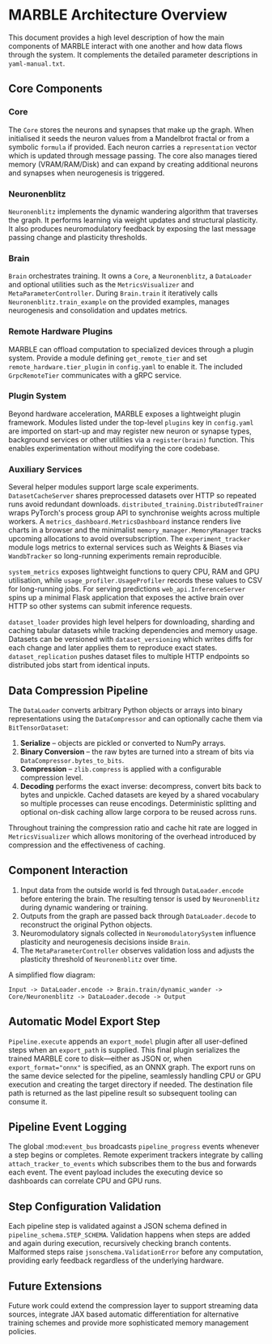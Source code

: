 # MARBLE Architecture Overview

This document provides a high level description of how the main components of
MARBLE interact with one another and how data flows through the system.
It complements the detailed parameter descriptions in `yaml-manual.txt`.

## Core Components

### Core
The `Core` stores the neurons and synapses that make up the graph.
When initialised it seeds the neuron values from a Mandelbrot fractal
or from a symbolic `formula` if provided.  Each neuron carries a
`representation` vector which is updated through message passing.
The core also manages tiered memory (VRAM/RAM/Disk) and can expand by
creating additional neurons and synapses when neurogenesis is triggered.

### Neuronenblitz
`Neuronenblitz` implements the dynamic wandering algorithm that traverses
the graph.  It performs learning via weight updates and structural
plasticity.  It also produces neuromodulatory feedback by exposing the
last message passing change and plasticity thresholds.

### Brain
`Brain` orchestrates training.  It owns a `Core`, a `Neuronenblitz`, a
`DataLoader` and optional utilities such as the `MetricsVisualizer` and
`MetaParameterController`.  During `Brain.train` it iteratively calls
`Neuronenblitz.train_example` on the provided examples, manages
neurogenesis and consolidation and updates metrics.

### Remote Hardware Plugins
MARBLE can offload computation to specialized devices through a plugin system. Provide a module defining `get_remote_tier` and set `remote_hardware.tier_plugin` in `config.yaml` to enable it. The included `GrpcRemoteTier` communicates with a gRPC service.

### Plugin System
Beyond hardware acceleration, MARBLE exposes a lightweight plugin framework.
Modules listed under the top-level `plugins` key in `config.yaml` are imported
on start-up and may register new neuron or synapse types, background services or
other utilities via a `register(brain)` function. This enables experimentation
without modifying the core codebase.

### Auxiliary Services
Several helper modules support large scale experiments. ``DatasetCacheServer``
shares preprocessed datasets over HTTP so repeated runs avoid redundant
downloads. ``distributed_training.DistributedTrainer`` wraps PyTorch's process
group API to synchronise weights across multiple workers. A
``metrics_dashboard.MetricsDashboard`` instance renders live charts in a browser
and the minimalist ``memory_manager.MemoryManager`` tracks upcoming allocations
to avoid oversubscription. The ``experiment_tracker`` module logs metrics to
external services such as Weights & Biases via ``WandbTracker`` so long-running
experiments remain reproducible.

``system_metrics`` exposes lightweight functions to query CPU, RAM and GPU
utilisation, while ``usage_profiler.UsageProfiler`` records these values to CSV
for long-running jobs. For serving predictions ``web_api.InferenceServer`` spins
up a minimal Flask application that exposes the active brain over HTTP so other
systems can submit inference requests.

``dataset_loader`` provides high level helpers for downloading, sharding and
caching tabular datasets while tracking dependencies and memory usage. Datasets
can be versioned with ``dataset_versioning`` which writes diffs for each change
and later applies them to reproduce exact states. ``dataset_replication``
pushes dataset files to multiple HTTP endpoints so distributed jobs start from
identical inputs.

## Data Compression Pipeline
The `DataLoader` converts arbitrary Python objects or arrays into binary
representations using the `DataCompressor` and can optionally cache them via
`BitTensorDataset`:

1. **Serialize** – objects are pickled or converted to NumPy arrays.
2. **Binary Conversion** – the raw bytes are turned into a stream of bits
   via `DataCompressor.bytes_to_bits`.
3. **Compression** – `zlib.compress` is applied with a configurable
   compression level.
4. **Decoding** performs the exact inverse: decompress, convert bits back
   to bytes and unpickle.  Cached datasets are keyed by a shared vocabulary so
   multiple processes can reuse encodings.  Deterministic splitting and optional
   on-disk caching allow large corpora to be reused across runs.

Throughout training the compression ratio and cache hit rate are logged in
`MetricsVisualizer` which allows monitoring of the overhead introduced by
compression and the effectiveness of caching.

## Component Interaction
1. Input data from the outside world is fed through `DataLoader.encode`
   before entering the brain.  The resulting tensor is used by
   `Neuronenblitz` during dynamic wandering or training.
2. Outputs from the graph are passed back through
   `DataLoader.decode` to reconstruct the original Python objects.
3. Neuromodulatory signals collected in `NeuromodulatorySystem` influence
   plasticity and neurogenesis decisions inside `Brain`.
4. The `MetaParameterController` observes validation loss and adjusts the
   plasticity threshold of `Neuronenblitz` over time.

A simplified flow diagram:

```
Input -> DataLoader.encode -> Brain.train/dynamic_wander ->
Core/Neuronenblitz -> DataLoader.decode -> Output
```

## Automatic Model Export Step

`Pipeline.execute` appends an `export_model` plugin after all user-defined
steps when an ``export_path`` is supplied. This final plugin serializes the
trained MARBLE core to disk—either as JSON or, when ``export_format="onnx"``
is specified, as an ONNX graph. The export runs on the same device selected
for the pipeline, seamlessly handling CPU or GPU execution and creating the
target directory if needed. The destination file path is returned as the
last pipeline result so subsequent tooling can consume it.

## Pipeline Event Logging

The global :mod:`event_bus` broadcasts ``pipeline_progress`` events whenever a
step begins or completes. Remote experiment trackers integrate by calling
``attach_tracker_to_events`` which subscribes them to the bus and forwards each
event. The event payload includes the executing device so dashboards can
correlate CPU and GPU runs.

## Step Configuration Validation

Each pipeline step is validated against a JSON schema defined in
``pipeline_schema.STEP_SCHEMA``. Validation happens when steps are added and
again during execution, recursively checking branch contents. Malformed steps
raise ``jsonschema.ValidationError`` before any computation, providing early
feedback regardless of the underlying hardware.

## Future Extensions
Future work could extend the compression layer to support streaming
data sources, integrate JAX based automatic differentiation for
alternative training schemes and provide more sophisticated memory
management policies.
